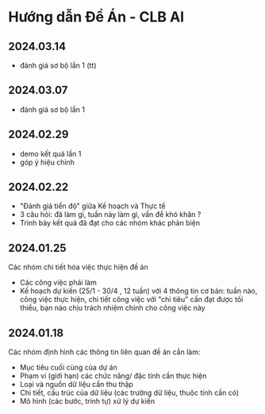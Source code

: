 
# Hướng dẫn Đề Án - CLB AI

## 2024.03.14
- đánh giá sơ bộ lần 1 (tt)

## 2024.03.07
- đánh giá sơ bộ lần 1

## 2024.02.29
- demo kết quả lần 1
- góp ý hiệu chỉnh

## 2024.02.22
- "Đánh giá tiến độ" giữa Kế hoạch và Thực tế
- 3 câu hỏi: đã làm gì, tuần này làm gì, vấn đề khó khăn ?
- Trình bày kết quả đã đạt cho các nhóm khác phản biện
  

## 2024.01.25
Các nhóm chi tiết hóa việc thực hiện đề án
- Các công việc phải làm
- Kế hoạch dự kiến (25/1 - 30/4 , 12 tuần) với 4 thông tin cơ bản: tuần nào, công việc thực hiện, chi tiết công việc với "chỉ tiêu" cần đạt được tối thiểu, bạn nào chịu trách nhiệm chính cho công việc này

## 2024.01.18
Các nhóm định hình các thông tin liên quan đề án cần làm:
- Mục tiêu cuối cùng của dự án
- Phạm vi (giới hạn) các chức năng/ đặc tính cần thực hiện
- Loại và nguồn dữ liệu cần thu thập
- Chi tiết, cấu trúc của dữ liệu (các trường dữ liệu, thuộc tính cần có)
- Mô hình (các bước, trình tự) xử lý dự kiến

  

